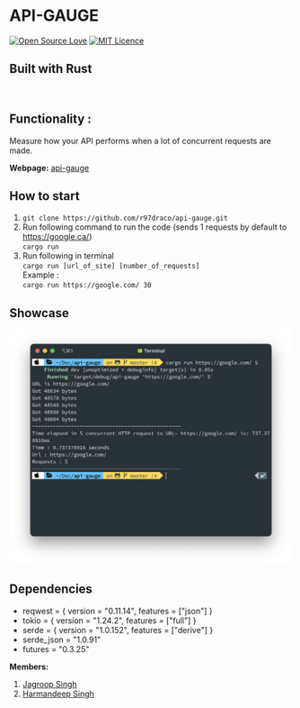 # API-GAUGE
[![Open Source Love](https://badges.frapsoft.com/os/v1/open-source.png?v=103)](https://github.com/ellerbrock/open-source-badges/)
[![MIT Licence](https://badges.frapsoft.com/os/mit/mit.png?v=103)](https://opensource.org/licenses/mit-license.php)
<br>
<h2 style={'colour'= 'teal'}>Built with Rust</h2>
<br> 
<h2>Functionality :</h2> Measure how your API performs when a lot of concurrent requests are made.

**Webpage:** [api-gauge](https://r97draco.github.io/api-gauge/)

## How to start
1. ```git clone https://github.com/r97draco/api-gauge.git ```
2. Run following command to run the code (sends 1 requests by default to https://google.ca/)
<br>```cargo run```
2. Run following in terminal
<br>```cargo run [url_of_site] [number_of_requests]```
<br> Example :
<br>```cargo run https://google.com/ 30 ```

## Showcase
![alt text](mac_ss.png)

## Dependencies
- reqwest = { version = "0.11.14", features = ["json"] }
- tokio = { version = "1.24.2", features = ["full"] }
- serde = { version = "1.0.152", features = ["derive"] }
- serde_json = "1.0.91"
- futures = "0.3.25"

**Members:**
1. [Jagroop Singh](https://github.com/r97draco)
2. [Harmandeep Singh](https://github.com/singh47)